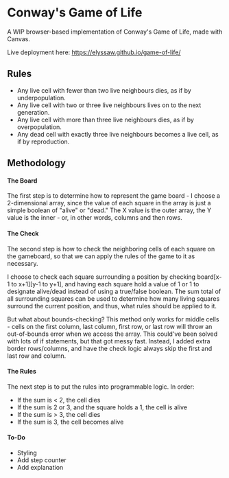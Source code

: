 # Conway's Game of Life

A WIP browser-based implementation of Conway's Game of Life, made with Canvas.

Live deployment here: https://elyssaw.github.io/game-of-life/

## Rules

-    Any live cell with fewer than two live neighbours dies, as if by underpopulation.
-    Any live cell with two or three live neighbours lives on to the next generation.
-    Any live cell with more than three live neighbours dies, as if by overpopulation.
-    Any dead cell with exactly three live neighbours becomes a live cell, as if by reproduction.

## Methodology

#### The Board

The first step is to determine how to represent the game board - I choose a 2-dimensional array, since the value of each square in the array is just a simple boolean of "alive" or "dead." The X value is the outer array, the Y value is the inner - or, in other words, columns and then rows.

#### The Check

The second step is how to check the neighboring cells of each square on the gameboard, so that we can apply the rules of the game to it as necessary.

I choose to check each square surrounding a position by checking board[x-1 to x+1][y-1 to y+1], and having each square hold a value of 1 or 1 to designate alive/dead instead of using a true/false boolean. The sum total of all surrounding squares can be used to determine how many living squares surround the current position, and thus, what rules should be applied to it.

But what about bounds-checking? This method only works for middle cells - cells on the first column, last column, first row, or last row will throw an out-of-bounds error when we access the array. This could've been solved with lots of if statements, but that got messy fast. Instead, I added extra border rows/columns, and have the check logic always skip the first and last row and column.

#### The Rules

The next step is to put the rules into programmable logic. In order:

- If the sum is < 2, the cell dies
- If the sum is 2 or 3, and the square holds a 1, the cell is alive
- If the sum is > 3, the cell dies
- If the sum is 3, the cell becomes alive

#### To-Do

- Styling
- Add step counter
- Add explanation